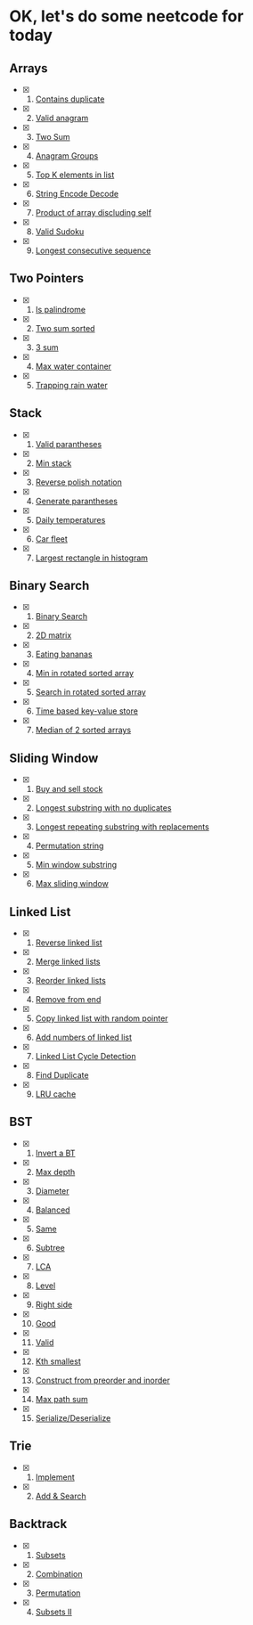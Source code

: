 # OK, let's do some neetcode for today

## Arrays
- [x] 1. [Contains duplicate](https://github.com/asharapat/nitkod/blob/master/arrays/contains_duplicate.txt)
- [x] 2. [Valid anagram](https://github.com/asharapat/nitkod/blob/master/arrays/valid_anagram.txt)
- [x] 3. [Two Sum](https://github.com/asharapat/nitkod/blob/master/arrays/two_sum.txt)
- [x] 4. [Anagram Groups](https://github.com/asharapat/nitkod/blob/master/arrays/anagram_groups.txt)
- [x] 5. [Top K elements in list](https://github.com/asharapat/nitkod/blob/master/arrays/top_k_elements_in_list.txt)
- [x] 6. [String Encode Decode](https://github.com/asharapat/nitkod/blob/master/arrays/string_encode_decode.txt)
- [x] 7. [Product of array discluding self](https://github.com/asharapat/nitkod/blob/master/arrays/product_of_array_discluding_self.txt)
- [x] 8. [Valid Sudoku](https://github.com/asharapat/nitkod/blob/master/arrays/valid_sudoku.txt)
- [x] 9. [Longest consecutive sequence](https://github.com/asharapat/nitkod/blob/master/arrays/longest_consecutive_sequence.txt)

## Two Pointers
- [x] 1. [Is palindrome](https://github.com/asharapat/nitkod/blob/master/two_pointers/is_palindrome.txt)
- [x] 2. [Two sum sorted](https://github.com/asharapat/nitkod/blob/master/two_pointers/two_sum_sorted_array.txt)
- [x] 3. [3 sum](https://github.com/asharapat/nitkod/blob/master/two_pointers/3sum.txt)
- [x] 4. [Max water container](https://github.com/asharapat/nitkod/blob/master/two_pointers/max_water_container.txt)
- [x] 5. [Trapping rain water](https://github.com/asharapat/nitkod/blob/master/two_pointers/trapping_rain_water.txt)

## Stack
- [x] 1. [Valid parantheses](https://github.com/asharapat/nitkod/blob/master/stack/valid_parantheses.txt)
- [x] 2. [Min stack](https://github.com/asharapat/nitkod/blob/master/stack/min_stack.txt)
- [x] 3. [Reverse polish notation](https://github.com/asharapat/nitkod/blob/master/stack/reverse_polish_notation.txt)
- [x] 4. [Generate parantheses](https://github.com/asharapat/nitkod/blob/master/stack/generate_parantheses.txt)
- [x] 5. [Daily temperatures](https://github.com/asharapat/nitkod/blob/master/stack/daily_temperatures.txt)
- [x] 6. [Car fleet](https://github.com/asharapat/nitkod/blob/master/stack/car_fleet.txt)
- [x] 7. [Largest rectangle in histogram](https://github.com/asharapat/nitkod/blob/master/stack/largest_rect_in_histogram.txt)

## Binary Search
- [x] 1. [Binary Search](https://github.com/asharapat/nitkod/blob/master/binary_search/bin_search.txt)
- [x] 2. [2D matrix](https://github.com/asharapat/nitkod/blob/master/binary_search/2d_matrix.txt)
- [x] 3. [Eating bananas](https://github.com/asharapat/nitkod/blob/master/binary_search/eating_bananas.txt)
- [x] 4. [Min in rotated sorted array](https://github.com/asharapat/nitkod/blob/master/binary_search/min_in_rotated_sorted.txt)
- [x] 5. [Search in rotated sorted array](https://github.com/asharapat/nitkod/blob/master/binary_search/search_in_rotated_sorted.txt)
- [x] 6. [Time based key-value store](https://github.com/asharapat/nitkod/blob/master/binary_search/time_based_kv_store.txt)
- [x] 7. [Median of 2 sorted arrays](https://github.com/asharapat/nitkod/blob/master/binary_search/median_of_two_sorted.txt)

## Sliding Window
- [x] 1. [Buy and sell stock](https://github.com/asharapat/nitkod/blob/master/sliding_window/buy_sell_stock.txt)
- [x] 2. [Longest substring with no duplicates](https://github.com/asharapat/nitkod/blob/master/sliding_window/longest_substr_without_dupl.txt)
- [x] 3. [Longest repeating substring with replacements](https://github.com/asharapat/nitkod/blob/master/sliding_window/longest_repeating_substr_with_replacement.txt)
- [x] 4. [Permutation string](https://github.com/asharapat/nitkod/blob/master/sliding_window/permutation_string.txt)
- [x] 5. [Min window substring](https://github.com/asharapat/nitkod/blob/master/sliding_window/min_window_substr.txt)
- [x] 6. [Max sliding window](https://github.com/asharapat/nitkod/blob/master/sliding_window/max_sliding_window.txt)

## Linked List
- [x] 1. [Reverse linked list](https://github.com/asharapat/nitkod/blob/master/linked_list/reverse.txt)
- [x] 2. [Merge linked lists](https://github.com/asharapat/nitkod/blob/master/linked_list/merge.txt)
- [x] 3. [Reorder linked lists](https://github.com/asharapat/nitkod/blob/master/linked_list/reorder.txt)
- [x] 4. [Remove from end](https://github.com/asharapat/nitkod/blob/master/linked_list/remove_from_end.txt)
- [x] 5. [Copy linked list with random pointer](https://github.com/asharapat/nitkod/blob/master/linked_list/deep_copy.txt)
- [x] 6. [Add numbers of linked list](https://github.com/asharapat/nitkod/blob/master/linked_list/add_2nums.txt)
- [x] 7. [Linked List Cycle Detection](https://github.com/asharapat/nitkod/blob/master/linked_list/cycle.txt)
- [x] 8. [Find Duplicate](https://github.com/asharapat/nitkod/blob/master/linked_list/find_duplicate.txt)
- [x] 9. [LRU cache](https://github.com/asharapat/nitkod/blob/master/linked_list/lru_cache.txt)

## BST
- [x] 1. [Invert a BT](https://github.com/asharapat/nitkod/blob/master/bst/invert.txt)
- [x] 2. [Max depth](https://github.com/asharapat/nitkod/blob/master/bst/max_depth.txt)
- [x] 3. [Diameter](https://github.com/asharapat/nitkod/blob/master/bst/diameter.txt)
- [x] 4. [Balanced](https://github.com/asharapat/nitkod/blob/master/bst/balanced.txt)
- [x] 5. [Same](https://github.com/asharapat/nitkod/blob/master/bst/same.txt)
- [x] 6. [Subtree](https://github.com/asharapat/nitkod/blob/master/bst/subtree.txt)
- [x] 7. [LCA](https://github.com/asharapat/nitkod/blob/master/bst/lca.txt)
- [x] 8. [Level](https://github.com/asharapat/nitkod/blob/master/bst/level_order.txt)
- [x] 9. [Right side](https://github.com/asharapat/nitkod/blob/master/bst/right_side.txt)
- [x] 10. [Good](https://github.com/asharapat/nitkod/blob/master/bst/good.txt)
- [x] 11. [Valid](https://github.com/asharapat/nitkod/blob/master/bst/valid.txt)
- [x] 12. [Kth smallest](https://github.com/asharapat/nitkod/blob/master/bst/kth_smallest.txt)
- [x] 13. [Construct from preorder and inorder](https://github.com/asharapat/nitkod/blob/master/bst/construct.txt)
- [x] 14. [Max path sum](https://github.com/asharapat/nitkod/blob/master/bst/maxpathsum.txt)
- [x] 15. [Serialize/Deserialize](https://github.com/asharapat/nitkod/blob/master/bst/serialize.txt)

## Trie
- [x] 1. [Implement](https://github.com/asharapat/nitkod/blob/master/trie/implement.txt)
- [x] 2. [Add & Search](https://github.com/asharapat/nitkod/blob/master/trie/add_seach.txt)

## Backtrack
- [x] 1. [Subsets](https://github.com/asharapat/nitkod/blob/master/backtrack/subset.txt)
- [x] 2. [Combination](https://github.com/asharapat/nitkod/blob/master/backtrack/combine.txt)
- [x] 3. [Permutation](https://github.com/asharapat/nitkod/blob/master/backtrack/permutation.txt)
- [x] 4. [Subsets II](https://github.com/asharapat/nitkod/blob/master/backtrack/subset2.txt)
